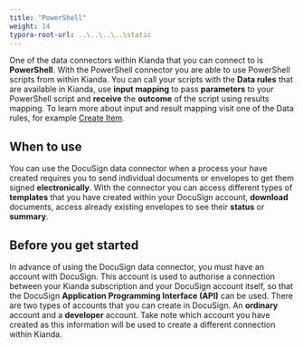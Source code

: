 ```yaml
---
title: "PowerShell"
weight: 14
typora-root-url: ..\..\..\..\static
---
```


One of the data connectors within Kianda that you can connect to is **PowerShell**. With the PowerShell connector you are able to use PowerShell scripts from within Kianda. You can call your scripts with the **Data rules** that are available in Kianda, use **input mapping** to pass **parameters** to your PowerShell script and **receive** the **outcome** of the script using results mapping. To learn more about input and result mapping visit one of the Data rules, for example [Create Item](/docs/platform/rules/data/create-item/).

## When to use

You can use the DocuSign data connector when a process your have created requires you to send individual documents or envelopes to get them signed **electronically**. With the connector you can access different types of **templates** that you have created within your DocuSign account, **download** documents, access already existing envelopes to see their **status** or **summary**. 

## Before you get started

In advance of using the DocuSign data connector, you must have an account with DocuSign. This account is used to authorise a connection between your Kianda subscription and your DocuSign account itself, so that the DocuSign **Application Programming Interface (API)** can be used. There are two types of accounts that you can create in DocuSign. An **ordinary** account and a **developer** account. Take note which account you have created as this information will be used to create a different connection within Kianda.
